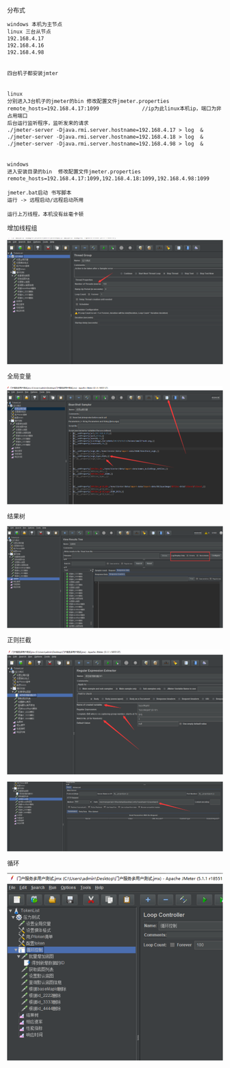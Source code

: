 



分布式

```
windows 本机为主节点
linux 三台从节点
192.168.4.17
192.168.4.16
192.168.4.98


四台机子都安装jmter


linux
分别进入3台机子的jmeter的bin 修改配置文件jmeter.properties
remote_hosts=192.168.4.17:1099				//ip为此linux本机ip，端口为非占用端口
后台运行监听程序，监听发来的请求
./jmeter-server -Djava.rmi.server.hostname=192.168.4.17 > log  &
./jmeter-server -Djava.rmi.server.hostname=192.168.4.18 > log  &
./jmeter-server -Djava.rmi.server.hostname=192.168.4.98 > log  &


windows
进入安装目录的bin  修改配置文件jmeter.properties
remote_hosts=192.168.4.17:1099,192.168.4.18:1099,192.168.4.98:1099

jmeter.bat启动 书写脚本
运行 -> 远程启动/远程启动所用

运行上万线程，本机没有丝毫卡顿
```



增加线程组

![1571379856904](assets/1571379856904.png)

全局变量

![1571379907413](assets/1571379907413.png)

结果树

![1571379927960](assets/1571379927960.png)

正则拦截

![1571380029384](assets/1571380029384.png)

![1571380046965](assets/1571380046965.png)

循环

![1571380075894](assets/1571380075894.png)



